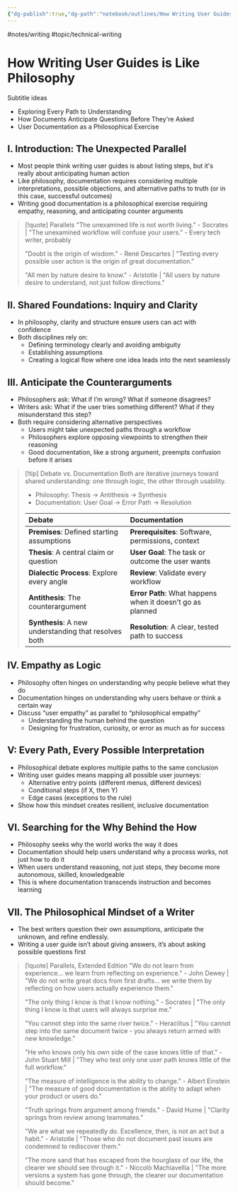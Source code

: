 ```yaml
---
{"dg-publish":true,"dg-path":"notebook/outlines/How Writing User Guides is Like Philosophy.md","permalink":"/notebook/outlines/how-writing-user-guides-is-like-philosophy/","created":"2025-10-27T23:12:39.034-04:00","updated":"2025-10-27T23:50:19.115-04:00"}
---
```


#notes/writing #topic/technical-writing 

# How Writing User Guides is Like Philosophy

Subtitle ideas
* Exploring Every Path to Understanding
* How Documents Anticipate Questions Before They're Asked
* User Documentation as a Philosophical Exercise

## I. Introduction: The Unexpected Parallel
- Most people think writing user guides is about listing steps, but it's really about anticipating human action
- Like philosophy, documentation requires considering multiple interpretations, possible objections, and alternative paths to truth (or in this case, successful outcomes)
- Writing good documentation is a philosophical exercise requiring empathy, reasoning, and anticipating counter arguments

> [!quote] Parallels
> "The unexamined life is not worth living." - Socrates | "The unexamined workflow will confuse your users." - Every tech writer, probably
> 
> "Doubt is the origin of wisdom." - René Descartes | "Testing every possible user action is the origin of great documentation."
> 
> "All men by nature desire to know." - Aristotle | "All users by nature desire to understand, not just follow directions."

## II. Shared Foundations: Inquiry and Clarity
- In philosophy, clarity and structure ensure users can act with confidence
- Both disciplines rely on:
	- Defining terminology clearly and avoiding ambiguity
	- Establishing assumptions 
	- Creating a logical flow where one idea leads into the next seamlessly

## III. Anticipate the Counterarguments
- Philosophers ask: What if I’m wrong? What if someone disagrees?
- Writers ask: What if the user tries something different? What if they misunderstand this step?
- Both require considering alternative perspectives
	- Users might take unexpected paths through a workflow
	- Philosophers explore opposing viewpoints to strengthen their reasoning
	- Good documentation, like a strong argument, preempts confusion before it arises


> [!tip]  Debate vs. Documentation
> Both are iterative journeys toward shared understanding: one through logic, the other through usability.
> 
> - Philosophy: Thesis → Antithesis → Synthesis
> - Documentation: User Goal → Error Path → Resolution
> 
> | Debate | Documentation |
> |:-----|:----|
> | **Premises**: Defined starting assumptions		 | **Prerequisites**: Software, permissions, context |
> | **Thesis**: A central claim or question | **User Goal**: The task or outcome the user wants |
> | **Dialectic Process**: Explore every angle		 | **Review**: Validate every workflow |
> | **Antithesis**: The counterargument | **Error Path**: What happens when it doesn’t go as planned |
> | **Synthesis**: A new understanding that resolves both	 | **Resolution**: A clear, tested path to success |

## IV. Empathy as Logic
- Philosophy often hinges on understanding why people believe what they do
- Documentation hinges on understanding why users behave or think a certain way
- Discuss “user empathy” as parallel to “philosophical empathy”
	- Understanding the human behind the question
	- Designing for frustration, curiosity, or error as much as for success

## V: Every Path, Every Possible Interpretation
- Philosophical debate explores multiple paths to the same conclusion
- Writing user guides means mapping all possible user journeys:
	- Alternative entry points (different menus, different devices)
	- Conditional steps (if X, then Y)
	- Edge cases (exceptions to the rule)
- Show how this mindset creates resilient, inclusive documentation

## VI. Searching for the Why Behind the How
- Philosophy seeks why the world works the way it does
- Documentation should help users understand why a process works, not just how to do it
- When users understand reasoning, not just steps, they become more autonomous, skilled, knowledgeable
- This is where documentation transcends instruction and becomes learning

## VII. The Philosophical Mindset of a Writer
- The best writers question their own assumptions, anticipate the unknown, and refine endlessly.
- Writing a user guide isn’t about giving answers, it’s about asking possible questions first


> [!quote] Parallels, Extended Edition
> "We do not learn from experience... we learn from reflecting on experience." - John Dewey | "We do not write great docs from first drafts... we write them by reflecting on how users actually experience them."
> 
> "The only thing I know is that I know nothing." - Socrates | "The only thing I know is that users will always surprise me."
> 
> "You cannot step into the same river twice." - Heraclitus | "You cannot step into the same document twice - you always return armed with new knowledge."
> 
> "He who knows only his own side of the case knows little of that." - John Stuart Mill | "They who test only one user path knows little of the full workflow."
> 
> "The measure of intelligence is the ability to change." - Albert Einstein | "The measure of good documentation is the ability to adapt when your product or users do."
> 
> "Truth springs from argument among friends." - David Hume | "Clarity springs from review among teammates."
> 
> "We are what we repeatedly do. Excellence, then, is not an act but a habit." - Aristotle | "Those who do not document past issues are condemned to rediscover them."
> 
> "The more sand that has escaped from the hourglass of our life, the clearer we should see through it." - Niccolò Machiavellia | "The more versions a system has gone through, the clearer our documentation should become."
